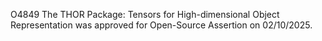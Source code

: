 O4849 The THOR Package: Tensors for High-dimensional Object Representation was approved for Open-Source Assertion on 02/10/2025. 
